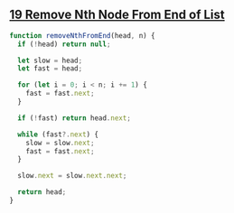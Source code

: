 ## [19 Remove Nth Node From End of List](https://leetcode.com/problems/remove-nth-node-from-end-of-list/description/)

<!-- notecardId: 1741870150228 -->

```js
function removeNthFromEnd(head, n) {
  if (!head) return null;

  let slow = head;
  let fast = head;

  for (let i = 0; i < n; i += 1) {
    fast = fast.next;
  }

  if (!fast) return head.next;

  while (fast?.next) {
    slow = slow.next;
    fast = fast.next;
  }

  slow.next = slow.next.next;

  return head;
}
```
